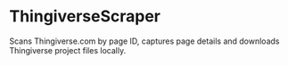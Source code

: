 # ThingiverseScraper

Scans Thingiverse.com by page ID, captures page details and downloads Thingiverse project files locally.

